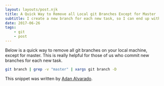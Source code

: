 ```yaml
---
layout: layouts/post.njk
title: A Quick Way to Remove all Local git Branches Except for Master
subtitle: I create a new branch for each new task, so I can end up with a plethora of branches. This is a quick way to remove all branches except master
date: 2017-06-26
tags:
    - git
    - post
---
```


Below is a quick way to remove all git branches on your local machine, except for master. This is really helpful for those of us who commit new branches for each new task.

```bash
git branch | grep -v "master" | xargs git branch -D
```

This snippet was written by [Adan Alvarado](https://twitter.com/adantj).

